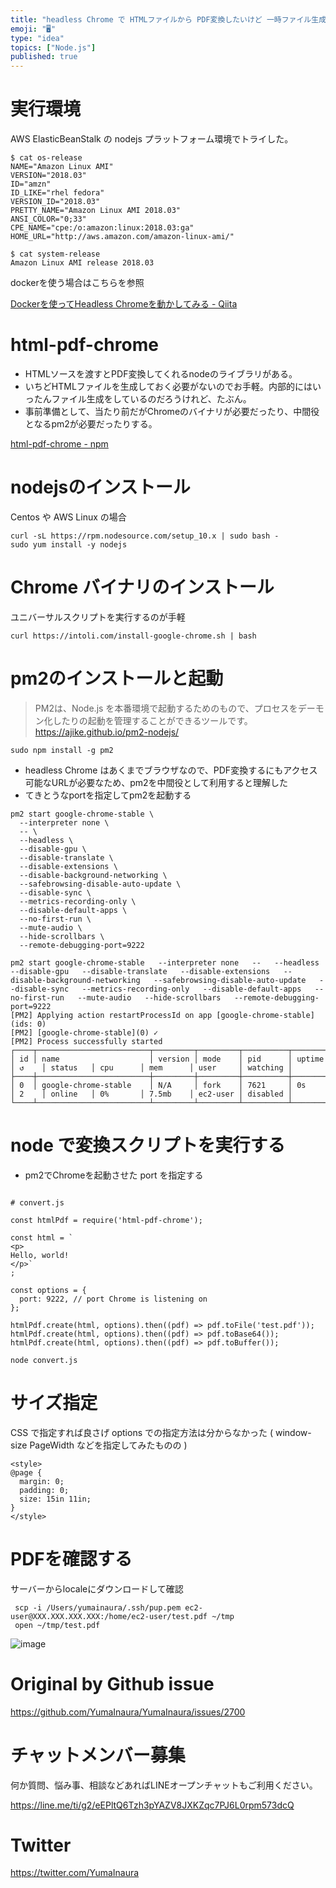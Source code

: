 ```yaml
---
title: "headless Chrome で HTMLファイルから PDF変換したいけど 一時ファイル生成をしたくないので #node の html-"
emoji: "🖥"
type: "idea"
topics: ["Node.js"]
published: true
---
```


# 実行環境

AWS ElasticBeanStalk の nodejs プラットフォーム環境でトライした。

```
$ cat os-release
NAME="Amazon Linux AMI"
VERSION="2018.03"
ID="amzn"
ID_LIKE="rhel fedora"
VERSION_ID="2018.03"
PRETTY_NAME="Amazon Linux AMI 2018.03"
ANSI_COLOR="0;33"
CPE_NAME="cpe:/o:amazon:linux:2018.03:ga"
HOME_URL="http://aws.amazon.com/amazon-linux-ami/"

$ cat system-release
Amazon Linux AMI release 2018.03
```

dockerを使う場合はこちらを参照

[Dockerを使ってHeadless Chromeを動かしてみる - Qiita](https://qiita.com/dd511805/items/dfe03c5486bf1421875a)

# html-pdf-chrome

- HTMLソースを渡すとPDF変換してくれるnodeのライブラリがある。
- いちどHTMLファイルを生成しておく必要がないのでお手軽。内部的にはいったんファイル生成をしているのだろうけれど、たぶん。
- 事前準備として、当たり前だがChromeのバイナリが必要だったり、中間役となるpm2が必要だったりする。

[html-pdf-chrome - npm](https://www.npmjs.com/package/html-pdf-chrome)

# nodejsのインストール

Centos や AWS Linux の場合

```
curl -sL https://rpm.nodesource.com/setup_10.x | sudo bash -
sudo yum install -y nodejs
```

# Chrome バイナリのインストール

ユニバーサルスクリプトを実行するのが手軽

```
curl https://intoli.com/install-google-chrome.sh | bash
```

# pm2のインストールと起動


>PM2は、Node.js を本番環境で起動するためのもので、プロセスをデーモン化したりの起動を管理することができるツールです。
https://ajike.github.io/pm2-nodejs/

```
sudo npm install -g pm2
```

- headless Chrome はあくまでブラウザなので、PDF変換するにもアクセス可能なURLが必要なため、pm2を中間役として利用すると理解した
- てきとうなportを指定してpm2を起動する

```
pm2 start google-chrome-stable \
  --interpreter none \
  -- \
  --headless \
  --disable-gpu \
  --disable-translate \
  --disable-extensions \
  --disable-background-networking \
  --safebrowsing-disable-auto-update \
  --disable-sync \
  --metrics-recording-only \
  --disable-default-apps \
  --no-first-run \
  --mute-audio \
  --hide-scrollbars \
  --remote-debugging-port=9222
```

```
pm2 start google-chrome-stable   --interpreter none   --   --headless   --disable-gpu   --disable-translate   --disable-extensions   --disable-background-networking   --safebrowsing-disable-auto-update   --disable-sync   --metrics-recording-only   --disable-default-apps   --no-first-run   --mute-audio   --hide-scrollbars   --remote-debugging-port=9222
[PM2] Applying action restartProcessId on app [google-chrome-stable](ids: 0)
[PM2] [google-chrome-stable](0) ✓
[PM2] Process successfully started
┌────┬─────────────────────────┬─────────┬─────────┬──────────┬────────┬──────┬──────────┬──────────┬──────────┬──────────┬──────────┐
│ id │ name                    │ version │ mode    │ pid      │ uptime │ ↺    │ status   │ cpu      │ mem      │ user     │ watching │
├────┼─────────────────────────┼─────────┼─────────┼──────────┼────────┼──────┼──────────┼──────────┼──────────┼──────────┼──────────┤
│ 0  │ google-chrome-stable    │ N/A     │ fork    │ 7621     │ 0s     │ 2    │ online   │ 0%       │ 7.5mb    │ ec2-user │ disabled │
└────┴─────────────────────────┴─────────┴─────────┴──────────┴────────┴──────┴──────────┴──────────┴──────────┴──────────┴──────────┘
```


# node で変換スクリプトを実行する

- pm2でChromeを起動させた port を指定する

```

# convert.js

const htmlPdf = require('html-pdf-chrome');
 
const html = `
<p>
Hello, world!
</p>`
;

const options = {
  port: 9222, // port Chrome is listening on
};
 
htmlPdf.create(html, options).then((pdf) => pdf.toFile('test.pdf'));
htmlPdf.create(html, options).then((pdf) => pdf.toBase64());
htmlPdf.create(html, options).then((pdf) => pdf.toBuffer());
```


```
node convert.js
```

# サイズ指定

CSS で指定すれば良さげ
options での指定方法は分からなかった ( window-size PageWidth などを指定してみたものの )

```
<style>
@page {
  margin: 0;
  padding: 0;
  size: 15in 11in;
}
</style>
```

# PDFを確認する

サーバーからlocaleにダウンロードして確認

```
 scp -i /Users/yumainaura/.ssh/pup.pem ec2-user@XXX.XXX.XXX.XXX:/home/ec2-user/test.pdf ~/tmp
 open ~/tmp/test.pdf
```


![image](https://user-images.githubusercontent.com/13635059/68537291-7921ce80-03a4-11ea-954b-8b5fadc20490.png)




# Original by Github issue

https://github.com/YumaInaura/YumaInaura/issues/2700








<!-- Update From Qiita API -->

# チャットメンバー募集


何か質問、悩み事、相談などあればLINEオープンチャットもご利用ください。

https://line.me/ti/g2/eEPltQ6Tzh3pYAZV8JXKZqc7PJ6L0rpm573dcQ





# Twitter


https://twitter.com/YumaInaura


<!-- Update From Qiita API -->


